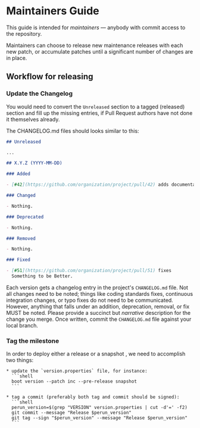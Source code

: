 # Maintainers Guide

This guide is intended for *maintainers* — anybody with commit access to the repository.

Maintainers can choose to release new maintenance releases with each new patch, or accumulate
patches until a significant number of changes are in place.

## Workflow for releasing

### Update the Changelog

You would need to convert the `Unreleased` section to a tagged (released)
section and fill up the missing entries, if Pull Request authors have not done it themselves already.

The CHANGELOG.md files should looks similar to this:

```markdown
## Unreleased

...

## X.Y.Z (YYYY-MM-DD)

### Added

- [#42](https://github.com/organization/project/pull/42) adds documentation!

### Changed

- Nothing.

### Deprecated

- Nothing.

### Removed

- Nothing.

### Fixed

- [#51](https://github.com/organization/project/pull/51) fixes
  Something to be Better.
```

Each version gets a changelog entry in the project's `CHANGELOG.md` file. Not all changes need to be
noted; things like coding standards fixes, continuous integration changes, or typo fixes do not need
to be communicated. However, anything that falls under an addition, deprecation, removal, or fix
MUST be noted. Please provide a succinct but *narrative* description for the change you merge. Once
written, commit the `CHANGELOG.md` file against your local branch.

### Tag the milestone

In order to deploy either a release or a snapshot , we need to accomplish two
things:

    * update the `version.properties` file, for instance:
      ```shell
      boot version --patch inc --pre-release snapshot
      ```

    * tag a commit (preferably both tag and commit should be signed):
      ```shell
      perun_version=$(grep "VERSION" version.properties | cut -d'=' -f2)
      git commit --message "Release $perun_version"
      git tag --sign "$perun_version" --message "Release $perun_version"
      ```

